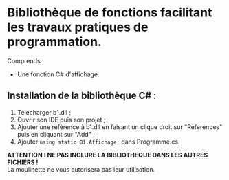 # Bibliothèque de fonctions facilitant les travaux pratiques de programmation.
Comprends :
  - Une fonction C# d'affichage.

## Installation de la bibliothèque C# :
1) Télécharger b1.dll ;
2) Ouvrir son IDE puis son projet ;
3) Ajouter une référence à b1.dll en faisant un clique droit sur "References" puis en cliquant sur "Add" ;
4) Ajouter ```using static B1.Affichage;``` dans Programme.cs.

**ATTENTION : NE PAS INCLURE LA BIBLIOTHEQUE DANS LES AUTRES FICHIERS !**\
La moulinette ne vous autorisera pas leur utilisation.
